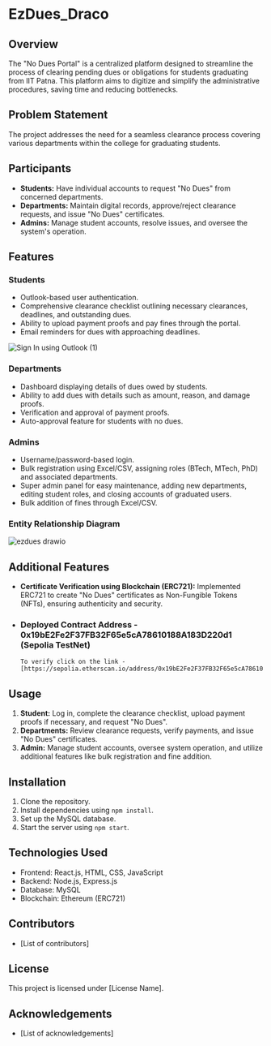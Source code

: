 # EzDues_Draco

## Overview
The "No Dues Portal" is a centralized platform designed to streamline the process of clearing pending dues or obligations for students graduating from IIT Patna. This platform aims to digitize and simplify the administrative procedures, saving time and reducing bottlenecks.

## Problem Statement
The project addresses the need for a seamless clearance process covering various departments within the college for graduating students.

## Participants
- **Students:** Have individual accounts to request "No Dues" from concerned departments.
- **Departments:** Maintain digital records, approve/reject clearance requests, and issue "No Dues" certificates.
- **Admins:** Manage student accounts, resolve issues, and oversee the system's operation.

## Features
### Students
- Outlook-based user authentication.
- Comprehensive clearance checklist outlining necessary clearances, deadlines, and outstanding dues.
- Ability to upload payment proofs and pay fines through the portal.
- Email reminders for dues with approaching deadlines.
  
  
![Sign In using Outlook (1)](https://github.com/hemantchaurasia2004/EzDues_Draco/assets/115251521/176fc6fa-63ce-4376-9ec7-057223e99f66)


### Departments
- Dashboard displaying details of dues owed by students.
- Ability to add dues with details such as amount, reason, and damage proofs.
- Verification and approval of payment proofs.
- Auto-approval feature for students with no dues.

### Admins
- Username/password-based login.
- Bulk registration using Excel/CSV, assigning roles (BTech, MTech, PhD) and associated departments.
- Super admin panel for easy maintenance, adding new departments, editing student roles, and closing accounts of graduated users.
- Bulk addition of fines through Excel/CSV.

### Entity Relationship Diagram


![ezdues drawio](https://github.com/hemantchaurasia2004/EzDues_Draco/assets/115251521/6954e57f-db9c-4370-b4a6-e821b23bd314)


## Additional Features
- **Certificate Verification using Blockchain (ERC721):** Implemented ERC721 to create "No Dues" certificates as Non-Fungible Tokens (NFTs), ensuring authenticity and security.
- ### Deployed Contract Address - 0x19bE2Fe2F37FB32F65e5cA78610188A183D220d1 (Sepolia TestNet)
      To verify click on the link - [https://sepolia.etherscan.io/address/0x19bE2Fe2F37FB32F65e5cA78610188A183D220d1]

## Usage
1. **Student:** Log in, complete the clearance checklist, upload payment proofs if necessary, and request "No Dues".
2. **Departments:** Review clearance requests, verify payments, and issue "No Dues" certificates.
3. **Admin:** Manage student accounts, oversee system operation, and utilize additional features like bulk registration and fine addition.

## Installation
1. Clone the repository.
2. Install dependencies using `npm install`.
3. Set up the MySQL database.
4. Start the server using `npm start`.

## Technologies Used
- Frontend: React.js, HTML, CSS, JavaScript
- Backend: Node.js, Express.js
- Database: MySQL
- Blockchain: Ethereum (ERC721)

## Contributors
- [List of contributors]

## License
This project is licensed under [License Name].

## Acknowledgements
- [List of acknowledgements]

